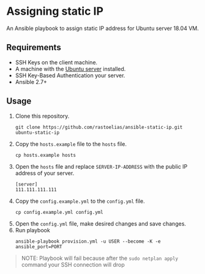 # Assigning static IP
An Ansible playbook to assign static IP address for Ubuntu server 18.04 VM.

## Requirements
* SSH Keys on the client machine.
* A machine with the [Ubuntu server](http://cdimage.ubuntu.com/releases/18.04.2/release/) installed.
* SSH Key-Based Authentication your server.
* Ansible 2.7+

## Usage
1. Clone this repository.
    ```
    git clone https://github.com/rastoelias/ansible-static-ip.git ubuntu-static-ip
    ```
2. Copy the `hosts.example` file to the `hosts` file.
    ```
    cp hosts.example hosts
    ```
3. Open the `hosts` file and replace `SERVER-IP-ADDRESS` with the public IP address of your server.
    ```
    [server]
    111.111.111.111
    ```
4. Copy the `config.example.yml` to the `config.yml` file.
    ```
    cp config.example.yml config.yml
    ```
5. Open the `config.yml` file, make desired changes and save changes.
6. Run playbook
    ```
    ansible-playbook provision.yml -u USER --become -K -e ansible_port=PORT
    ```

> NOTE: Playbook will fail because after the `sudo netplan apply` command your SSH connection will drop
